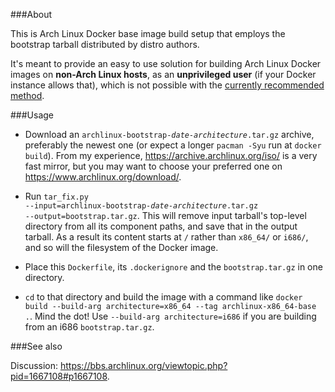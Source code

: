 ###About

This is Arch Linux Docker base image build setup that employs the bootstrap tarball distributed by distro authors.
 
It's meant to provide an easy to use solution for building Arch Linux Docker images on **non-Arch Linux hosts**, as an **unprivileged user** (if your Docker instance allows that), which is not possible with the [currently recommended method](https://wiki.archlinux.org/index.php/Docker#Build_Image).


###Usage

- Download an <code>archlinux-bootstrap-<i>date-architecture</i>.tar.gz</code> archive, preferably the newest one (or expect a longer `pacman -Syu` run at `docker build`). From my experience, https://archive.archlinux.org/iso/ is a very fast mirror, but you may want to choose your preferred one on https://www.archlinux.org/download/.

- Run <code>tar_fix.py --input=archlinux-bootstrap-<i>date-architecture</i>.tar.gz --output=bootstrap.tar.gz</code>. This will remove input tarball's top-level directory from all its component paths, and save that in the output tarball. As a result its content starts at `/` rather than `x86_64/` or `i686/`, and so will the filesystem of the Docker image.

- Place this `Dockerfile`, its `.dockerignore` and the `bootstrap.tar.gz` in one directory.

- `cd` to that directory and build the image with a command like `docker build --build-arg architecture=x86_64 --tag archlinux-x86_64-base .`. Mind the dot! Use `--build-arg architecture=i686` if you are building from an i686 `bootstrap.tar.gz`.

###See also

Discussion: https://bbs.archlinux.org/viewtopic.php?pid=1667108#p1667108.
